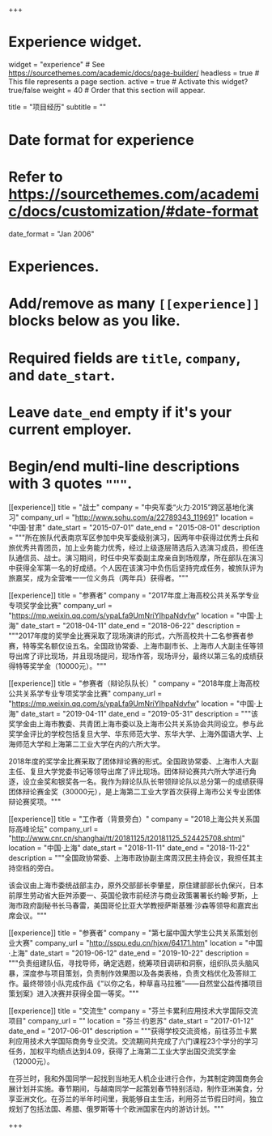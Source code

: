 +++
# Experience widget.
widget = "experience"  # See https://sourcethemes.com/academic/docs/page-builder/
headless = true  # This file represents a page section.
active = true  # Activate this widget? true/false
weight = 40  # Order that this section will appear.

title = "项目经历"
subtitle = ""

# Date format for experience
#   Refer to https://sourcethemes.com/academic/docs/customization/#date-format
date_format = "Jan 2006"

# Experiences.
#   Add/remove as many `[[experience]]` blocks below as you like.
#   Required fields are `title`, `company`, and `date_start`.
#   Leave `date_end` empty if it's your current employer.
#   Begin/end multi-line descriptions with 3 quotes `"""`.
[[experience]]
  title = "战士"
  company = "中央军委“火力·2015”跨区基地化演习"
  company_url = "http://www.sohu.com/a/22789343_119691"
  location = "中国·甘肃"
  date_start = "2015-07-01"
  date_end = "2015-08-01"
  description = """所在旅队代表南京军区参加中央军委级别演习，因两年中获得过优秀士兵和旅优秀共青团员，加上业务能力优秀，经过上级逐层筛选后入选演习成员，担任连队通信员、战士。演习期间，时任中央军委副主席亲自到场观摩，所在部队在演习中获得全军第一名的好成绩。个人因在该演习中负伤后坚持完成任务，被旅队评为旅嘉奖，成为全营唯一一位义务兵（两年兵）获得者。"""

[[experience]]
  title = "参赛者"
  company = "2017年度上海高校公共关系学专业专项奖学金比赛"
  company_url = "https://mp.weixin.qq.com/s/ypaLfa9UmNriYIhpaNdvfw"
  location = "中国·上海"
  date_start = "2018-04-11"
  date_end = "2018-06-22"
  description = """2017年度的奖学金比赛采取了现场演讲的形式，六所高校共十二名参赛者参赛，特等奖名额仅设五名。全国政协常委、上海市副市长、上海市人大副主任等领导出席了评比现场，并且现场提问，现场作答，现场评分，最终以第三名的成绩获得特等奖学金（10000元）。"""

[[experience]]
  title = "参赛者（辩论队队长）"
  company = "2018年度上海高校公共关系学专业专项奖学金比赛"
  company_url = "https://mp.weixin.qq.com/s/ypaLfa9UmNriYIhpaNdvfw"
  location = "中国·上海"
  date_start = "2019-04-11"
  date_end = "2019-05-31"
  description = """该奖学金由上海市教委、共青团上海市委以及上海市公共关系协会共同设立。参与此奖学金评比的学校包括复旦大学、华东师范大学、东华大学、上海外国语大学、上海师范大学和上海第二工业大学在内的六所大学。

2018年度的奖学金比赛采取了团体辩论赛的形式。全国政协常委、上海市人大副主任、复旦大学党委书记等领导出席了评比现场。团体辩论赛共六所大学进行角逐，设立金奖和银奖各一名。我作为辩论队队长带领辩论队以总分第一的成绩获得团体辩论赛金奖（30000元），是上海第二工业大学首次获得上海市公关专业团体辩论赛奖项。"""

[[experience]]
  title = "工作者（背景旁白）"
  company = "2018上海公共关系国际高峰论坛"
  company_url = "http://www.cnr.cn/shanghai/tt/20181125/t20181125_524425708.shtml"
  location = "中国·上海"
  date_start = "2018-11-11"
  date_end = "2018-11-22"
  description = """全国政协常委、上海市政协副主席周汉民主持会议，我担任其主持空档的旁白。
  
该会议由上海市委统战部主办，原外交部部长李肇星，原住建部部长仇保兴，日本前厚生劳动省大臣舛添要一、英国伦敦市前经济与商业政策署署长约翰·罗斯，上海市政府副秘书长马春雷，美国哥伦比亚大学教授萨斯基雅·沙森等领导和嘉宾出席会议。"""

[[experience]]
  title = "参赛者"
  company = "第七届中国大学生公共关系策划创业大赛"
  company_url = "http://sspu.edu.cn/hjxw/64171.htm"
  location = "中国·上海"
  date_start = "2019-06-12"
  date_end = "2019-10-22"
  description = """负责组建队伍，寻找导师，确定选题，统筹项目调研和洞察，组织队员头脑风暴，深度参与项目策划，负责制作效果图以及各类表格，负责文档优化及答辩工作。最终带领小队完成作品《“以你之名，种草喜马拉雅”——自然堂公益传播项目策划案》进入决赛并获得全国一等奖。"""

[[experience]]
  title = "交流生"
  company = "芬兰卡累利应用技术大学国际交流项目"
  company_url = ""
  location = "芬兰·约恩苏"
  date_start = "2017-01-12"
  date_end = "2017-06-01"
  description = """获得学校交流资格，前往芬兰卡累利应用技术大学国际商务专业交流。交流期间共完成了六门课程23个学分的学习任务，加权平均绩点达到4.09，获得了上海第二工业大学出国交流奖学金（12000元）。

在芬兰时，我和外国同学一起找到当地无人机企业进行合作，为其制定跨国商务会展计划并实施。春节期间，与越南同学一起策划春节特别活动，制作亚洲美食，分享亚洲文化。在芬兰的半年时间里，我能够自主生活，利用芬兰节假日时间，独立规划了包括法国、希腊、俄罗斯等十个欧洲国家在内的游访计划。"""

+++
